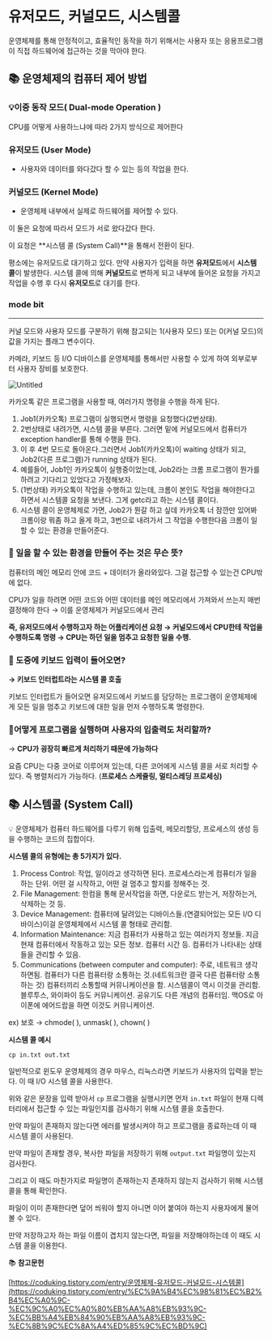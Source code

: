 # 유저모드, 커널모드, 시스템콜


운영체제를 통해 안정적이고, 효율적인 동작을 하기 위해서는 사용자 또는 응용프로그램이 직접 하드웨어에 접근하는 것을 막아야 한다.

## 📚 운영체제의 컴퓨터 제어 방법

### 💡이중 동작 모드( Dual-mode Operation )

CPU를 어떻게 사용하느냐에 따라 2가지 방식으로 제어한다

### 유저모드 (User Mode)

- 사용자와 데이터를 와다갔다 할 수 있는 등의 작업을 한다.

### 커널모드 (Kernel Mode)

- 운영체제 내부에서 실제로 하드웨어를 제어할 수 있다.

이 둘은 요청에 따라서 모드가 서로 왔다갔다 한다.

이 요청은 **시스템 콜 (System Call)**을 통해서 전환이 된다.

평소에는 유저모드로 대기하고 있다. 만약 사용자가 입력을 하면 **유저모드**에서 **시스템 콜**이 발생한다. 시스템 콜에 의해 **커널모드**로 변하게 되고 내부에 들어온 요청을 가지고 작업을 수행 후 다시 **유저모드**로 대기를 한다.

### mode bit

---

커널 모드와 사용자 모드를 구분하기 위해 참고되는 1(사용자 모드) 또는 0(커널 모드)의 값을 가지는 플래그 변수이다.

카메라, 키보드 등 I/O 디바이스를 운영체제를 통해서만 사용할 수 있게 하여 외부로부터 사용자 장비를 보호한다.

![Untitled](https://github.com/EN-CS-STUDY/CS_STUDY/assets/77156858/93f90c59-df06-4307-adb7-d81dceb7440c)

카카오톡 같은 프로그램을 사용할 때, 여러가지 명령을 수행을 하게 된다. 

1. Job1(카카오톡) 프로그램이 실행되면서 명령을 요청했다(2번상태).
2. 2번상태로 내려가면, 시스템 콜을 부른다. 그러면 밑에 커널모드에서 컴퓨터가 exception handler를 통해 수행을 한다. 
3. 이 후 4번 모드로 돌아온다.그러면서 Job1(카카오톡)이 waiting 상태가 되고, Job2(다른 프로그램)가 running 상태가 된다. 
4. 예를들어, Job1인 카카오톡이 실행중이었는데, Job2라는 크롬 프로그램이 뭔가를 하려고 기다리고 있었다고 가정해보자.
5. (1번상태) 카카오톡이 작업을 수행하고 있는데, 크롬이 본인도 작업을 해야한다고 하면서 시스템콜 요청을 보낸다. 그게 getc라고 하는 시스템 콜이다.
6.  시스템 콜이 운영체제로 가면, Job2가 뭔갈 하고 싶데 카카오톡 너 잠깐만 있어봐 크롬이랑 뭐좀 하고 올게 하고, 3번으로 내려가서 그 작업을 수행한다음 크롬이 일할 수 있는 환경을 만들어준다.

### 📕 일을 할 수 있는 환경을 만들어 주는 것은 무슨 뜻?

컴퓨터의 메인 메모리 안에 코드 + 데이터가 올라와있다. 그걸 접근할 수 있는건 CPU밖에 없다.

CPU가 일을 하려면 어떤 코드와 어떤 데이터를 메인 메모리에서 가져와서 쓰는지 매번 결정해야 한다 → 이를 운영체제가 커널모드에서 관리

**즉, 유저모드에서 수행하고자 하는 어플리케이션 요청 → 커널모드에서 CPU한테 작업을 수행하도록 명령 → CPU는 하던 일을 멈추고 요청한 일을 수행.**

### 📕 도중에 키보드 입력이 들어오면?

**→ 키보드 인터럽트라는 시스템 콜 호출**

키보드 인터럽트가 들어오면 유저모드에서 키보드를 담당하는 프로그램이 운영체제에게 모든 일을 멈추고 키보드에 대한 일을 먼저 수행하도록 명령한다.

### 📕어떻게 프로그램을 실행하며 사용자의 입출력도 처리할까?

→ **CPU가 굉장히 빠르게 처리하기 때문에 가능하다**

요즘 CPU는 다중 코어로 이루어져 있는데, 다른 코어에게 시스템 콜을 서로 처리할 수 있다. 즉 병렬처리가 가능하다. (**프로세스 스케쥴링, 멀티스레딩 프로세싱)**

## 📚 시스템콜 (System Call)

<aside>
💡 운영체제가 컴퓨터 하드웨어를 다루기 위해 입출력, 메모리할당, 프로세스의 생성 등을 수행하는 코드의 집합이다.

</aside>

**시스템 콜의 유형에는 총 5가지가 있다.**

1. Process Control: 작업, 일이라고 생각하면 된다. 프로세스라는게 컴퓨터가 일을 하는 단위. 어떤 걸 시작하고, 어떤 걸 멈추고 할지를 정해주는 것.
2. File Management: 한컴을 통해 문서작업을 하면, 다운로드 받는거, 저장하는거, 삭제하는 것 등.
3. Device Management: 컴퓨터에 달려있는 디바이스들.(연결되어있는 모든 I/O 디바이스)이걸 운영체제에서 시스템 콜 형태로 관리함.
4. Information Maintenance: 지금 컴퓨터가 사용하고 있는 여러가지 정보들. 지금 현재 컴퓨터에서 작동하고 있는 모든 정보. 컴퓨터 시간 등. 컴퓨터가 나타내는 상태들을 관리할 수 있음.
5. Communications (between computer and computer): 주로, 네트워크 생각하면됨. 컴퓨터가 다른 컴퓨터랑 소통하는 것.(네트워크란 결국 다른 컴퓨터랑 소통하는 것) 컴퓨터끼리 소통할때 커뮤니케이션을 함. 시스템콜이 역시 이것을 관리함. 블루투스, 와이파이 등도 커뮤니케이션. 공유기도 다른 개념의 컴퓨터임. 맥OS로 아이폰에 에어드랍을 하면 이것도 커뮤니케이션.

ex) 보호 → chmode( ), unmask( ), chown( )

**시스템 콜 예시**

```
cp in.txt out.txt
```

일반적으로 윈도우 운영체제의 경우 마우스, 리눅스라면 키보드가 사용자의 입력을 받는다. 이 때 I/O 시스템 콜을 사용한다.

위와 같은 문장을 입력 받아서 `cp` 프로그램을 실행시키면 먼저 `in.txt` 파일이 현재 디렉터리에서 접근할 수 있는 파일인지를 검사하기 위해 시스템 콜을 호출한다.

만약 파일이 존재하지 않는다면 에러를 발생시켜야 하고 프로그램을 종료하는데 이 때 시스템 콜이 사용된다.

만약 파일이 존재할 경우, 복사한 파일을 저장하기 위해 `output.txt` 파일명이 있는지 검사한다.

그리고 이 때도 마찬가지로 파일명이 존재하는지 존재하지 않는지 검사하기 위해 시스템 콜을 통해 확인한다.

파일이 이미 존재한다면 덮어 씌워야 할지 아니면 이어 붙여야 하는지 사용자에게 물어볼 수 있다.

만약 저장하고자 하는 파일 이름이 겹치지 않는다면, 파일을 저장해야하는데 이 때도 시스템 콜을 이용한다.

📚 **참고문헌**

[https://coduking.tistory.com/entry/운영체제-유저모드-커널모드-시스템콜](https://coduking.tistory.com/entry/%EC%9A%B4%EC%98%81%EC%B2%B4%EC%A0%9C-%EC%9C%A0%EC%A0%80%EB%AA%A8%EB%93%9C-%EC%BB%A4%EB%84%90%EB%AA%A8%EB%93%9C-%EC%8B%9C%EC%8A%A4%ED%85%9C%EC%BD%9C)
